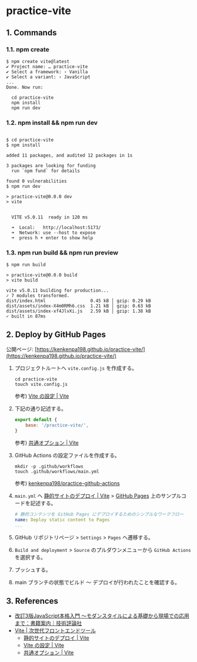 <!-- omit in toc -->
# practice-vite

## 1. Commands

### 1.1. npm create

```shell
$ npm create vite@latest
✔ Project name: … practice-vite
✔ Select a framework: › Vanilla
✔ Select a variant: › JavaScript
...
Done. Now run:

  cd practice-vite
  npm install
  npm run dev
```

### 1.2. npm install && npm run dev

```shell

$ cd practice-vite
$ npm install

added 11 packages, and audited 12 packages in 1s

3 packages are looking for funding
  run `npm fund` for details

found 0 vulnerabilities
$ npm run dev

> practice-vite@0.0.0 dev
> vite


  VITE v5.0.11  ready in 120 ms

  ➜  Local:   http://localhost:5173/
  ➜  Network: use --host to expose
  ➜  press h + enter to show help
```

### 1.3. npm run build && npm run preview

```shell
$ npm run build

> practice-vite@0.0.0 build
> vite build

vite v5.0.11 building for production...
✓ 7 modules transformed.
dist/index.html                 0.45 kB │ gzip: 0.29 kB
dist/assets/index-X4m0RMh6.css  1.21 kB │ gzip: 0.63 kB
dist/assets/index-xf4JlvXi.js   2.59 kB │ gzip: 1.38 kB
✓ built in 87ms
```

## 2. Deploy by GitHub Pages

公開ページ: [https://kenkenpa198.github.io/practice-vite/](https://kenkenpa198.github.io/practice-vite/)

1. プロジェクトルートへ `vite.config.js` を作成する。

    ```shell
    cd practice-vite
    touch vite.config.js
    ```

    参考) [Vite の設定 | Vite](https://ja.vitejs.dev/config/)

2. 下記の通り記述する。

    ```js
    export default {
        base: '/practice-vite/',
    }
    ```

    参考) [共通オプション | Vite](https://ja.vitejs.dev/config/shared-options.html)

3. GitHub Actions の設定ファイルを作成する。

    ```shell
    mkdir -p .github/workflows
    touch .github/workflows/main.yml
    ```

    参考) [kenkenpa198/practice-github-actions](https://github.com/kenkenpa198/practice-github-actions)

4. `main.yml` へ [静的サイトのデプロイ | Vite](https://ja.vitejs.dev/guide/static-deploy.html#github-pages) > [GitHub Pages](https://ja.vitejs.dev/guide/static-deploy.html#github-pages) 上のサンプルコードを記述する。

    ```yml
    # 静的コンテンツを GitHub Pages にデプロイするためのシンプルなワークフロー
    name: Deploy static content to Pages
    ...
    ```

5. GitHub リポジトリページ > `Settings` > `Pages` へ遷移する。
6. `Build and deployment` > `Source` のプルダウンメニューから `GitHub Actions` を選択する。
7. プッシュする。
8. main ブランチの状態でビルド ～ デプロイが行われたことを確認する。

## 3. References

- [改訂3版JavaScript本格入門 ～モダンスタイルによる基礎から現場での応用まで：書籍案内｜技術評論社](https://gihyo.jp/book/2023/978-4-297-13288-0)
- [Vite | 次世代フロントエンドツール](https://ja.vitejs.dev/)
    - [静的サイトのデプロイ | Vite](https://ja.vitejs.dev/guide/static-deploy.html)
    - [Vite の設定 | Vite](https://ja.vitejs.dev/config/)
    - [共通オプション | Vite](https://ja.vitejs.dev/config/shared-options.html)
